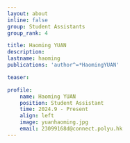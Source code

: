 ```yaml
---
layout: about
inline: false
group: Student Assistants
group_rank: 4

title: Haoming YUAN
description: 
lastname: haoming
publications: 'author^=*HaomingYUAN'

teaser: 

profile:
    name: Haoming YUAN
    position: Student Assistant
    time: 2024.9 - Present
    align: left
    image: yuanhaoming.jpg
    email: 23099168d@connect.polyu.hk
---
```


<!-- # Student Assistants

**Wengyu ZHANG**

Student Assistant, Undergraduate Student, Department of Computing, The Hong Kong Polytechnic University

[Homepage](https://wengyuzhang.com)
[Google Scholar](https://scholar.google.com/citations?user=zgV2AIAAAAAJ)
[wengyu.zhang@connect.polyu.hk](mailto:wengyu.zhang@connect.polyu.hk) -->